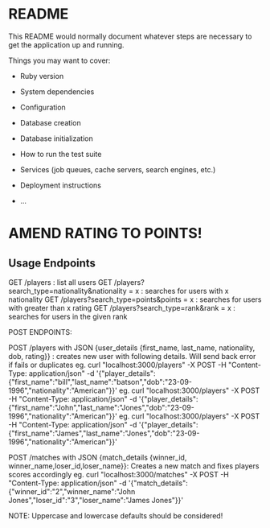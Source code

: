 # README

This README would normally document whatever steps are necessary to get the
application up and running.

Things you may want to cover:

* Ruby version

* System dependencies

* Configuration

* Database creation

* Database initialization

* How to run the test suite

* Services (job queues, cache servers, search engines, etc.)

* Deployment instructions

* ...

# AMEND RATING TO POINTS!

## Usage Endpoints

GET /players : list all users
GET /players?search_type=nationality&nationality = x : searches for users with x nationality
GET /players?search_type=points&points = x : searches for users with greater than x rating
GET /players?search_type=rank&rank = x : searches for users in the given rank

POST ENDPOINTS:

POST /players with JSON {user_details {first_name, last_name, nationality, dob, rating}} : creates new user with following details. Will send back error if fails or duplicates
eg. curl "localhost:3000/players" -X POST -H "Content-Type: application/json" -d '{"player_details": {"first_name":"bill","last_name":"batson","dob":"23-09-1996","nationality":"American"}}'
eg. curl "localhost:3000/players" -X POST -H "Content-Type: application/json" -d '{"player_details": {"first_name":"John","last_name":"Jones","dob":"23-09-1996","nationality":"American"}}'
eg. curl "localhost:3000/players" -X POST -H "Content-Type: application/json" -d '{"player_details": {"first_name":"James","last_name":"Jones","dob":"23-09-1996","nationality":"American"}}'

POST /matches with JSON {match_details {winner_id, winner_name,loser_id,loser_name}}: Creates a new match and fixes players scores accordingly
eg. curl "localhost:3000/matches" -X POST -H "Content-Type: application/json" -d '{"match_details": {"winner_id":"2","winner_name":"John Jones","loser_id":"3","loser_name":"James Jones"}}'

NOTE: Uppercase and lowercase defaults should be considered!
